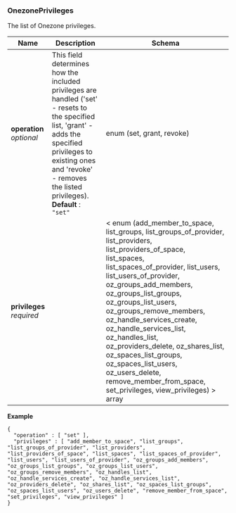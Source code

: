 
<a name="onezoneprivileges"></a>
### OnezonePrivileges
The list of Onezone privileges.


|Name|Description|Schema|
|---|---|---|
|**operation**  <br>*optional*|This field determines how the included privileges are handled ('set' - resets to the specified list, 'grant' - adds the specified privileges to existing ones and 'revoke' - removes the listed privileges).  <br>**Default** : `"set"`|enum (set, grant, revoke)|
|**privileges**  <br>*required*||< enum (add_member_to_space, list_groups, list_groups_of_provider, list_providers, list_providers_of_space, list_spaces, list_spaces_of_provider, list_users, list_users_of_provider, oz_groups_add_members, oz_groups_list_groups, oz_groups_list_users, oz_groups_remove_members, oz_handle_services_create, oz_handle_services_list, oz_handles_list, oz_providers_delete, oz_shares_list, oz_spaces_list_groups, oz_spaces_list_users, oz_users_delete, remove_member_from_space, set_privileges, view_privileges) > array|

**Example**
```
{
  "operation" : [ "set" ],
  "privileges" : [ "add_member_to_space", "list_groups", "list_groups_of_provider", "list_providers", "list_providers_of_space", "list_spaces", "list_spaces_of_provider", "list_users", "list_users_of_provider", "oz_groups_add_members", "oz_groups_list_groups", "oz_groups_list_users", "oz_groups_remove_members", "oz_handles_list", "oz_handle_services_create", "oz_handle_services_list", "oz_providers_delete", "oz_shares_list", "oz_spaces_list_groups", "oz_spaces_list_users", "oz_users_delete", "remove_member_from_space", "set_privileges", "view_privileges" ]
}
```



